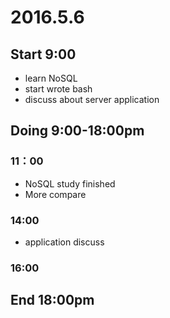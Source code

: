 # 2016.5.6

## Start 9:00

* learn NoSQL
* start wrote bash
* discuss about server application

## Doing 9:00-18:00pm

### 11：00

* NoSQL study finished
* More compare

### 14:00

* application discuss

### 16:00

## End 18:00pm
